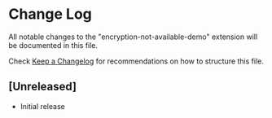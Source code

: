 # Change Log

All notable changes to the "encryption-not-available-demo" extension will be documented in this file.

Check [Keep a Changelog](http://keepachangelog.com/) for recommendations on how to structure this file.

## [Unreleased]

- Initial release